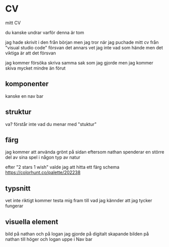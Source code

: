 # CV
 mitt CV
 
 du kanske undrar varför denna är tom
 
 jag hade skrivit i den från början men jag tror när jag puchade mitt cv från "visual studio code" försvan det annars vet jag inte vad som hände men det viktiga är att det försvan
 
 jag kommer försöka skriva samma sak som jag gjorde men jag kommer skiva mycket mindre än förut
 
 ## komponenter
 kanske en nav bar
 
 ## struktur
 va?
 förstår inte vad du menar med "stuktur"
 ## färg
 jag kommer att använda grönt på sidan eftersom nathan spenderar en större del av sina spel i någon typ av natur
 
 
 efter "2 stars 1 wish" valde jag att hitta ett färg schema
 https://colorhunt.co/palette/202238
 ## typsnitt
 vet inte riktigt kommer testa mig fram till vad jag kännder att jag tycker fungerar
 ## visuella element
 bild på nathan och på logan jag gjorde på digitalt skapande
 bilden på nathan till höger och logan uppe i Nav bar
